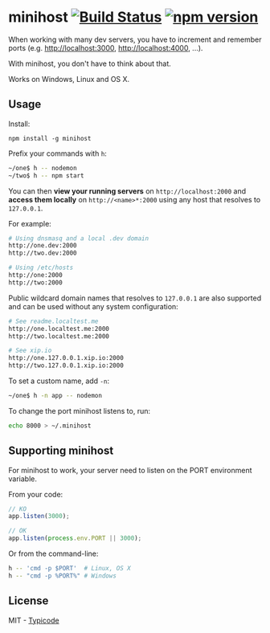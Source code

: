 # minihost [![Build Status](https://travis-ci.org/typicode/minihost.svg?branch=master)](https://travis-ci.org/typicode/minihost) [![npm version](https://badge.fury.io/js/minihost.svg)](http://badge.fury.io/js/minihost)

When working with many dev servers, you have to increment and remember ports (e.g. [http://localhost:3000](), [http://localhost:4000](), ...).

With minihost, you don't have to think about that.

Works on Windows, Linux and OS X.

## Usage

Install:

```
npm install -g minihost
```

Prefix your commands with `h`:

```bash
~/one$ h -- nodemon
~/two$ h -- npm start
```

You can then __view your running servers__ on `http://localhost:2000` and __access them locally__ on `http://<name>*:2000` using any host that resolves to `127.0.0.1`.

For example:

```bash
# Using dnsmasq and a local .dev domain
http://one.dev:2000
http://two.dev:2000

# Using /etc/hosts
http://one:2000
http://two:2000
```

Public wildcard domain names that resolves to `127.0.0.1` are also supported and can be used without any system configuration:

```bash
# See readme.localtest.me
http://one.localtest.me:2000
http://two.localtest.me:2000

# See xip.io
http://one.127.0.0.1.xip.io:2000
http://two.127.0.0.1.xip.io:2000
```

To set a custom name, add `-n`:

```bash
~/one$ h -n app -- nodemon
```

To change the port minihost listens to, run:

```bash
echo 8000 > ~/.minihost
```

## Supporting minihost

For minihost to work, your server need to listen on the PORT environment variable.

From your code:

```javascript
// KO
app.listen(3000);

// OK
app.listen(process.env.PORT || 3000);
```

Or from the command-line:

```bash
h -- 'cmd -p $PORT'  # Linux, OS X
h -- "cmd -p %PORT%" # Windows
```

## License

MIT - [Typicode](https://github.com/typicode)
